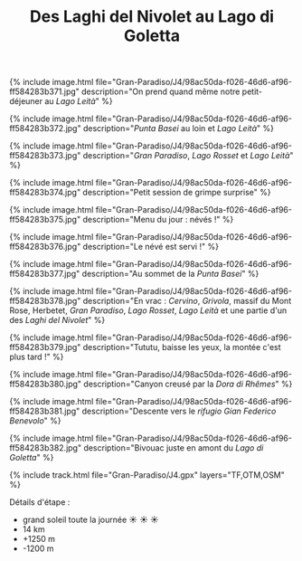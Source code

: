 ﻿---
title: "Des Laghi del Nivolet au Lago di Goletta"
permalink: /Gran-Paradiso/J4/
sidebar:
  nav: "gran_paradiso"
enable_tracks: true
---

{% include image.html file="Gran-Paradiso/J4/98ac50da-f026-46d6-af96-ff584283b371.jpg" description="On prend quand même notre petit-déjeuner au *Lago Leità*" %}

{% include image.html file="Gran-Paradiso/J4/98ac50da-f026-46d6-af96-ff584283b372.jpg" description="*Punta Basei* au loin et *Lago Leità*" %}

{% include image.html file="Gran-Paradiso/J4/98ac50da-f026-46d6-af96-ff584283b373.jpg" description="*Gran Paradiso*, *Lago Rosset* et *Lago Leità*" %}

{% include image.html file="Gran-Paradiso/J4/98ac50da-f026-46d6-af96-ff584283b374.jpg" description="Petit session de grimpe surprise" %}

{% include image.html file="Gran-Paradiso/J4/98ac50da-f026-46d6-af96-ff584283b375.jpg" description="Menu du jour : névés !" %}

{% include image.html file="Gran-Paradiso/J4/98ac50da-f026-46d6-af96-ff584283b376.jpg" description="Le névé est servi !" %}

{% include image.html file="Gran-Paradiso/J4/98ac50da-f026-46d6-af96-ff584283b377.jpg" description="Au sommet de la *Punta Basei*" %}

{% include image.html file="Gran-Paradiso/J4/98ac50da-f026-46d6-af96-ff584283b378.jpg" description="En vrac : *Cervino*, *Grivola*, massif du Mont Rose, Herbetet, *Gran Paradiso*, *Lago Rosset*, *Lago Leità* et une partie d'un des *Laghi del Nivolet*" %}

{% include image.html file="Gran-Paradiso/J4/98ac50da-f026-46d6-af96-ff584283b379.jpg" description="Tututu, baisse les yeux, la montée c'est plus tard !" %}

{% include image.html file="Gran-Paradiso/J4/98ac50da-f026-46d6-af96-ff584283b380.jpg" description="Canyon creusé par la *Dora di Rhêmes*" %}

{% include image.html file="Gran-Paradiso/J4/98ac50da-f026-46d6-af96-ff584283b381.jpg" description="Descente vers le *rifugio Gian Federico Benevolo*" %}

{% include image.html file="Gran-Paradiso/J4/98ac50da-f026-46d6-af96-ff584283b382.jpg" description="Bivouac juste en amont du *Lago di Goletta*" %}

{% include track.html file="Gran-Paradiso/J4.gpx" layers="TF,OTM,OSM" %}

Détails d'étape :
* grand soleil toute la journée :sunny: :sunny: :sunny:
* 14 km
* +1250 m
* -1200 m
